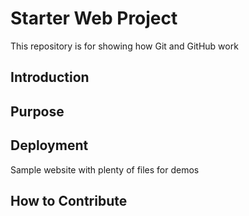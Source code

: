 # Starter Web Project


This repository is for showing how Git and GitHub work
## Introduction

## Purpose

## Deployment

Sample website with plenty of files for demos

## How to Contribute